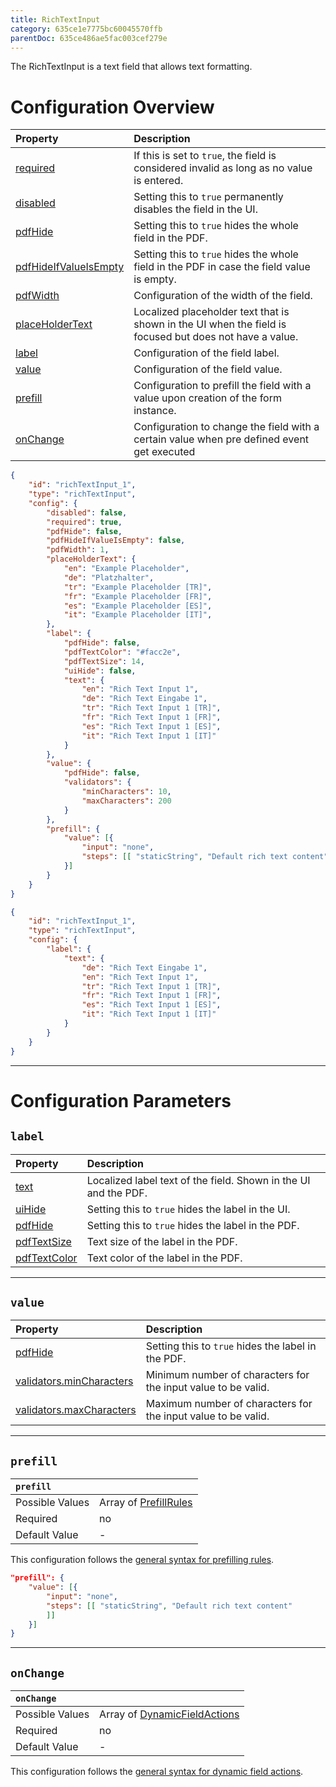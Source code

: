 ```yaml
---
title: RichTextInput
category: 635ce1e7775bc60045570ffb
parentDoc: 635ce486ae5fac003cef279e
---
```


The RichTextInput is a text field that allows text formatting. 
# Configuration Overview

| Property                                                                     | Description                      |
| :--------------------------------------------------------------------------- | :--------------------------------|
| [required](./24-general-properties/#required)                                | If this is set to `true`, the field is considered invalid as long as no value is entered. |
| [disabled](./24-general-properties/#disabled)                                | Setting this to `true` permanently disables the field in the UI. |
| [pdfHide](./24-general-properties/#pdfhide)                                  | Setting this to `true` hides the whole field in the PDF. |
| [pdfHideIfValueIsEmpty](./24-general-properties/#pdfhideifvalueisempty)      | Setting this to `true` hides the whole field in the PDF in case the field value is empty. |
| [pdfWidth](./24-general-properties/#pdfwidth)                                | Configuration of the width of the field. |
| [placeHolderText](./24-general-properties/#placeholdertext)                  | Localized placeholder text that is shown in the UI when the field is focused but does not have a value. |
| [label](#label)                                                              | Configuration of the field label. |
| [value](#value)                                                              | Configuration of the field value. |
| [prefill](#prefill)                                                          | Configuration to prefill the field with a value upon creation of the form instance. |
| [onChange](#onchange)                                                        | Configuration to change the field with a certain value when pre defined event get executed |

```json (complete)
{
    "id": "richTextInput_1",
    "type": "richTextInput",
    "config": {
        "disabled": false,
        "required": true,
        "pdfHide": false,
        "pdfHideIfValueIsEmpty": false,
        "pdfWidth": 1,
        "placeHolderText": {
            "en": "Example Placeholder",
            "de": "Platzhalter",
            "tr": "Example Placeholder [TR]",
            "fr": "Example Placeholder [FR]",
            "es": "Example Placeholder [ES]",
            "it": "Example Placeholder [IT]",
        },
        "label": {
            "pdfHide": false,
            "pdfTextColor": "#facc2e",
            "pdfTextSize": 14,
            "uiHide": false,
            "text": {
                "en": "Rich Text Input 1",
                "de": "Rich Text Eingabe 1",
                "tr": "Rich Text Input 1 [TR]",
                "fr": "Rich Text Input 1 [FR]",
                "es": "Rich Text Input 1 [ES]",
                "it": "Rich Text Input 1 [IT]"
            }
        },
        "value": {
            "pdfHide": false,
            "validators": {
                "minCharacters": 10,
                "maxCharacters": 200
            }
        },
        "prefill": {
            "value": [{
                "input": "none",
                "steps": [[ "staticString", "Default rich text content"]]
            }]
        }
    }
}
```
```json (minimal)
{
    "id": "richTextInput_1",
    "type": "richTextInput",
    "config": {
        "label": {
            "text": {
                "de": "Rich Text Eingabe 1",
                "en": "Rich Text Input 1",
                "tr": "Rich Text Input 1 [TR]",
                "fr": "Rich Text Input 1 [FR]",
                "es": "Rich Text Input 1 [ES]",
                "it": "Rich Text Input 1 [IT]"
            }
        }
    }
}
```

---
# Configuration Parameters

## `label`

| Property                                                    | Description                       |
| :---------------------------------------------------------- | :-------------------------------- |
| [text](./24-general-properties/#text)                       | Localized label text of the field. Shown in the UI and the PDF. |
| [uiHide](./24-general-properties/#uihide)                   | Setting this to `true` hides the label in the UI. |
| [pdfHide](./24-general-properties/#pdfhide)                 | Setting this to `true` hides the label in the PDF. |
| [pdfTextSize](./24-general-properties/#pdftextsize)         | Text size of the label in the PDF. |
| [pdfTextColor](./24-general-properties/#pdftextcolor)       | Text color of the label in the PDF. |

---
## `value`

| Property                                                                        | Description                                                                                     |
| :------------------------------------------------------------------------------ | :---------------------------------------------------------------------------------------------- |
| [pdfHide](./24-general-properties/#pdfhide)                                     | Setting this to `true` hides the label in the PDF. |
| [validators.minCharacters](./24-general-properties/#validatorsmincharacters)    | Minimum number of characters for the input value to be valid.                                   |
| [validators.maxCharacters](./24-general-properties/#validatorsmaxcharacters)    | Maximum number of characters for the input value to be valid.                                   |

---
## `prefill`

| `prefill`                  |                                                                     |
| :------------------------- | :--------------                                                     |
| Possible Values            | Array of [PrefillRules](./25-prefill-rules)            |
| Required                   | no                                                                  |
| Default Value              | -                                                                   |

This configuration follows the [general syntax for prefilling rules](./25-prefill-rules).

```json 
"prefill": {
    "value": [{
        "input": "none",
        "steps": [[ "staticString", "Default rich text content"
        ]]
    }]
}
```
---
## `onChange`

| `onChange`                 |                                                                        |
| :------------------------- | :--------------                                                        |
| Possible Values            | Array of [DynamicFieldActions](./26-on-change-rules) |
| Required                   | no                                                                     |
| Default Value              | -                                                                      |


This configuration follows the [general syntax for dynamic field actions](./26-on-change-rules).
